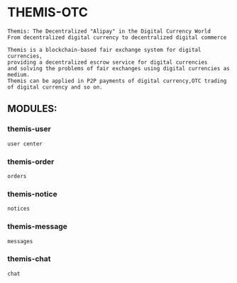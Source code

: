 # THEMIS-OTC
```
Themis: The Decentralized "Alipay" in the Digital Currency World
From decentralized digital currency to decentralized digital commerce

Themis is a blockchain-based fair exchange system for digital currencies,
providing a decentralized escrow service for digital currencies
and solving the problems of fair exchanges using digital currencies as medium.
Themis can be applied in P2P payments of digital currency,OTC trading of digital currency and so on.
```
## MODULES:
### themis-user 
```
user center
```

### themis-order 
```
orders 
```

### themis-notice 
```
notices
```

### themis-message 
```
messages
```

### themis-chat 
```
chat
```
